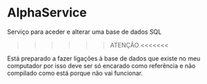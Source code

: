 # AlphaService
Serviço para aceder e alterar uma base de dados SQL

>>>>>> ATENÇÃO <<<<<<<

Está preparado a fazer ligações à base de dados que existe no meu computador por isso deve ser só encarado como 
referência e não compilado como está porque não vai funcionar.

